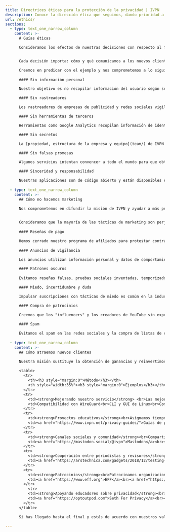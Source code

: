 ```yaml
---
title: Directrices éticas para la protección de la privacidad | IVPN
description: Conoce la dirección ética que seguimos, dando prioridad a la privacidad. Explicamos cómo abordamos la transparencia y cómo/qué comunicamos a los nuevos clientes.
url: /ethics/
sections:
  - type: text_one_narrow_column
    content: >-
      # Guías éticas

      Consideramos los efectos de nuestras decisiones con respecto al funcionamiento de nuestro servicio. Seguimos una mentalidad que prioriza la privacidad que va más allá de lo básico.


      Cada decisión importa: cómo y qué comunicamos a los nuevos clientes, qué información recopilamos y qué herramientas utilizamos para mejorar nuestro servicio.

      Creemos en predicar con el ejemplo y nos comprometemos a lo siguiente:
      
      #### Sin información personal

      Nuestro objetivo es no recopilar información del usuario según se define en nuestra [política de privacidad](https://www.ivpn.net/privacy) concisa. No pedimos tu dirección de correo electrónico ni ninguna otra información personal.

      #### Sin rastreadores

      Los rastreadores de empresas de publicidad y redes sociales vigilan tus acciones y ayudan a elaborar tu perfil. No los encontrarás en ivpn.net - somos un proveedor sin rastreadores.

      #### Sin herramientas de terceros

      Herramientas como Google Analytics recopilan información de identificación personal. Utilizamos software alojado únicamente en servidores controlados por IVPN para garantizar tu privacidad.

      #### Sin secretos

      La [propiedad, estructura de la empresa y equipo](team/) de IVPN es pública, por lo tanto sabes quién es responsable de proteger tu privacidad.

      #### Sin falsas promesas

      Algunos servicios intentan convencer a todo el mundo para que obtengan una VPN y permanezcan anónimos en línea. Nosotros no anunciamos beneficios que no se puedan obtener mediante el uso de una VPN.

      #### Sinceridad y responsabilidad

      Nuestras aplicaciones son de código abierto y están disponibles en nuestra [página de GitHub] (https://github.com/ivpn). Comisionamos [auditorías](https://www.ivpn.net/blog/tags/audit/) periódicas para respaldar nuestras afirmaciones. 
      
  - type: text_one_narrow_column
    content: >-
      ## Cómo no hacemos marketing
      
      Nos comprometemos en difundir la misión de IVPN y ayudar a más personas a proteger su privacidad. Teniendo en cuenta el estado del marketing moderno, ésta es una tarea desafiante.


      Consideramos que la mayoría de las tácticas de marketing son perjudiciales y nos negamos a utilizarlas. La siguiente lista representa todas las tácticas que hemos considerado y rechazado o eliminado a lo largo de los años.
      
      #### Reseñas de pago

      Hemos cerrado nuestro programa de afiliados para protestar contra la práctica de reseñas de pago y recomendaciones engañosas por parte de las páginas web de las "mejores VPN".
      
      #### Anuncios de vigilancia

      Los anuncios utilizan información personal y datos de comportamiento para fines de direccionamiento personal y segmentación. Rechazamos Facebook, Google y todas las formas de publicidad programática.

      #### Patrones oscuros
      
      Evitamos reseñas falsas, pruebas sociales inventadas, temporizadores de cuenta regresiva, ofertas que vencen, y trucos que dificultan la cancelación de nuestro servicio.

      #### Miedo, incertidumbre y duda

      Impulsar suscripciones con tácticas de miedo es común en la industria de las VPN. No afirmaremos que todos los que no tienen una VPN estén bajo grave amenaza.

      #### Compra de patrocinios

      Creemos que los "influencers" y los creadores de YouTube sin experiencia en seguridad de la información no deberían respaldar servicios de VPN a cambio de un pago.

      #### Spam
    
      Evitamos el spam en las redes sociales y la compra de listas de correo electrónico de clientes potenciales, dos tácticas de marketing utilizadas con frecuencia por los proveedores de VPN.
      
  - type: text_one_narrow_column
    content: >-
      ## Cómo atraemos nuevos clientes

      Nuestra misión sustituye la obtención de ganancias y reinvertimos la mayor parte de nuestros ingresos en mejorar nuestro servicio y en proyectos educativos. Sin embargo, IVPN es un negocio y trabajamos para atraer nuevos clientes, teniendo en cuenta nuestros valores y compromisos.
      
      <table>
        <tr>
          <th><h3 style="margin:0">Método</h3></th>
          <th style="width:35%"><h3 style="margin:0">Ejemplos</h3></th> 
        </tr>
        <tr>
          <td><strong>Mejorando nuestro servicio</strong> <br>Las mejoras constantes en nuestro servicio hacen que nuestros clientes nos recomienden a otros.</td>
          <td>Compatibilidad con WireGuard<br>CLI y GUI de Linux<br>Compatibilidad con IPv6</td> 
        </tr>
        <tr>
          <td><strong>Proyectos educativos</strong><br>Asignamos tiempo y recursos a proyectos que difunden información sobre privacidad y VPN de confianza.</td>
          <td><a href="https://www.ivpn.net/privacy-guides/">Guías de privacidad</a><br><a href="https://www.ivpn.net/blog/categories/industry-insights/">Blogs educativos</a><br><a href="https://www.doineedavpn.com">Do I need a VPN?</a><br><a href="https://theprivacyissue.com">The Privacy Issue</a></td> 
        </tr>
        <tr>
          <td><strong>Canales sociales y comunidad</strong><br>Compartimos información sobre nuestro progreso en comunidades de IVPN.</td>
          <td><a href="https://mastodon.social/@ivpn">Mastodon</a><br><a href="https://www.reddit.com/r/ivpn">Reddit</a><br><a href="https://twitter.com/ivpnnet">Twitter</a></td> 
        </tr>
        <tr>
          <td><strong>Cooperación entre periodistas y revisores</strong><br>Compartimos actualizaciones de nuestro progreso y cuentas demo con periodistas y revisores éticos de VPN. No se ofrece ninguna compensación.</td>
          <td><a href="https://arstechnica.com/gadgets/2018/12/testing-wireguard-with-an-early-adopter-vpn-service/">Ars Technica</a><br><a href="https://themarkup.org/the-breakdown/2021/08/12/how-private-is-my-vpn">The Markup</a><br>Techlore<br>Privacy Guides</td> 
        </tr>
        <tr>
          <td><strong>Patrocinios</strong><br>Patrocinamos organizaciones sin ánimo de lucro y proyectos de desarrollo que se centran en la privacidad.</td>
          <td><a href="https://www.eff.org">EFF</a><br><a href="https://www.torproject.org">Tor Project</a><br><a href="https://www.wireguard.com">WireGuard</a></td> 
        </tr>
          <tr>
          <td><strong>Apoyando educadores sobre privacidad</strong><br>Apoyamos financieramente a los creadores de contenido ético, que poseen la experiencia necesaria para evaluar y respaldar las VPN.</td>
          <td><a href="https://optoutpod.com">Seth For Privacy</a><br><a href="https://www.thenewoil.org">The New Oil</a><br><a href="https://www.monerotalk.live">Monero Talk</a></td> 
        </tr>
      </table>

      Si has llegado hasta el final y estás de acuerdo con nuestros valores, considera compartir esta página. Esto podría ayudarnos a mantenernos dentro de los límites definidos y demostrar que es posible hacer crecer un negocio sin recurrir a herramientas poco éticas.

---
```


